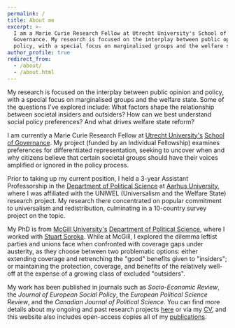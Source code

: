 ```yaml
---
permalink: /
title: About me
excerpt: >-
  I am a Marie Curie Research Fellow at Utrecht University's School of
  Governance. My research is focused on the interplay between public opinion and
  policy, with a special focus on marginalised groups and the welfare state.
author_profile: true
redirect_from:
  - /about/
  - /about.html
---
```


My research is focused on the interplay between public opinion and policy, with a special focus on marginalised groups and the welfare state. Some of the questions I've explored include: What factors shape the relationship between societal insiders and outsiders? How can we best understand social policy preferences? And what drives welfare state reform?

I am currently a Marie Curie Research Fellow at [Utrecht University's](https://www.uu.nl/en/) [School of Governance](https://www.uu.nl/en/organisation/utrecht-university-school-of-governance). My project (funded by an Individual Fellowship) examines preferences for differentiated representation, seeking to uncover when and why citizens believe that certain societal groups should have their voices amplified or ignored in the policy process.

Prior to taking up my current position, I held a 3-year Assistant Professorship in the [Department of Political Science](http://ps.au.dk/en/) at [Aarhus University](http://au.dk/en/), where I was affiliated with the UNIWEL (Universalism and the Welfare State) research project. My research there concentrated on popular commitment to universalism and redistribution, culminating in a 10-country survey project on the topic.

My PhD is from [McGill University's](http://www.mcgill.ca/) [Department of Political Science](http://www.mcgill.ca/politicalscience/), where I worked with [Stuart Soroka](http://www.snsoroka.com). While at McGill, I explored the dilemma leftist parties and unions face when confronted with coverage gaps under austerity, as they choose between two problematic options: either extending coverage and retrenching the "good" benefits given to "insiders"; or maintaining the protection, coverage, and benefits of the relatively well-off at the expense of a growing class of excluded "outsiders".

My work has been published in journals such as _Socio-Economic Review_, the _Journal of European Social Policy_, the _European Political Science Review_, and the _Canadian Journal of Political Science_. You can find more details about my ongoing and past research projects [here](https://anthonykevins.github.io/research/) or via my [CV](http://anthonykevins.github.io/files/CV.pdf), and this website also includes open-access copies all of my [publications](https://anthonykevins.github.io/publications/).

